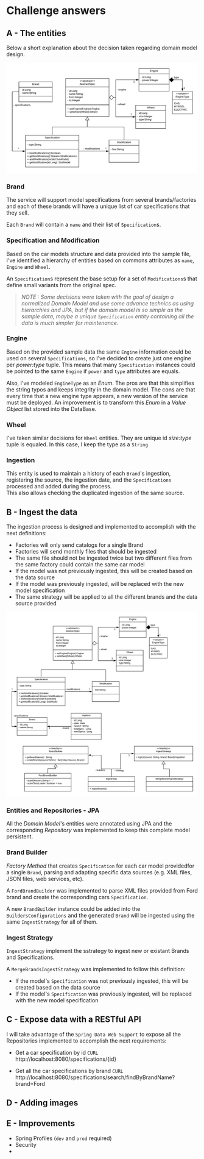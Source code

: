 # Challenge answers

## A - The entities

Below a short explanation about the decision taken regarding domain model design. 

![Domain Model](DomainModel.png)

### Brand

The service will support model specifications from several brands/factories and each of these brands will have a 
unique list of car specifications that they sell.  

Each `Brand` will contain a `name` and their list of `Specification`s. 

### Specification and Modification
Based on the car models structure and data provided into the sample file, I've identified a hierarchy of entities based 
on commons attributes as `name`, `Engine` and `Wheel`.  

An `Specification`s represent the base setup for a set of `Modifications`s that define small variants from the 
original spec.

> *NOTE : Some decisions were taken with the goal of design a normalized Domain Model and use some advance technics as
> using hierarchies and JPA, but if the domain model is so simple as the sample data, maybe a unique `Specification` 
>entity containing all the data is much simpler for maintenance.*   

### Engine

Based on the provided sample data the same `Engine` information could be used on several `Specifications`, so I've 
decided to create just one engine per _power:type_ tuple. This means that many `Specification` instances could be pointed to 
the same `Engine` if `power` and `type` attributes are equals.  

Also, I've modeled `EngineType` as an _Enum_. The pros are that this simplifies the string typos and keeps integrity in 
the domain model. The cons are that every time that a new engine type appears, a new version of the service must be 
deployed. An improvement is to transform this _Enum_ in a _Value Object_ list stored into the DataBase.

### Wheel

I've taken similar decisions for `Wheel` entities. They are unique id _size:type_ tuple is equaled.
In this case, I keep the type as a `String` 

### Ingestion
This entity is used to maintain a history of each `Brand`'s ingestion, registering the source, the ingestion date, 
and the `Specifications` processed and added during the process.  
This also allows checking the duplicated ingestion of the same source.

 
## B - Ingest the data
The ingestion process is designed and implemented to accomplish with the next definitions:

* Factories will only send catalogs for a single Brand
* Factories will send monthly files that should be ingested
* The same file should not be ingested twice but two different files from the same factory could contain the same
 car model
* If the model was not previously ingested, this will be created based on the data source
* If the model was previously ingested, will be replaced with the new model specification
* The same strategy will be applied to all the different brands and the data source provided 

![Class Diagram](ClassDiagram.png)

### Entities and Repositories - JPA

All the _Domain Model_'s entities were annotated using JPA and the corresponding _Repository_ was implemented to keep 
this complete model persistent.

### Brand Builder
_Factory Method_ that creates `Specification` for each car model providedfor a single `Brand`, parsing and adapting 
specific data sources (e.g. XML files, JSON files, web services, etc).  

A `FordBrandBuilder` was implemented to parse XML files provided from Ford brand and create the 
corresponding cars `Specification`.

A new `BrandBuilder` instance could be added into the `BuildersConfigurations` and the generated `Brand` will be 
ingested using the same `IngestStrategy` for all of them.

### Ingest Strategy
`IngestStrategy` implement the sstrategy to ingest new or existant Brands and Specifications.  

A `MergeBrandsIngestStrategy` was implemented to follow this definition:  
* If the model's `Specification` was not previously ingested, this will be created based on the data source  
* If the  model's `Specification` was previously ingested, will be replaced with the new model specification  

## C - Expose data with a RESTful API

I will take advantage of the `Spring Data Web Support` to expose all the Repositories implemented to accomplish the next requirements:

* Get a car specification by id
```CURL```
http://localhost:8080/specifications/{id}

* Get all the car specifications by brand
```CURL```
http://localhost:8080/specifications/search/findByBrandName?brand=Ford

## D - Adding images

## E - Improvements

* Spring Profiles (`dev` and `prod` required)
* Security
* 
